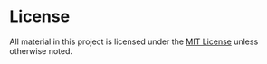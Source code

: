 # License

All material in this project is licensed under the [MIT License](doc/MIT-LICENSE.txt) unless otherwise noted.

